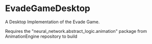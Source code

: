 # EvadeGameDesktop

A Desktop Implementation of the Evade Game.

Requires the "neural_network.abstract_logic.animation" package from AnimationEngine repository to build